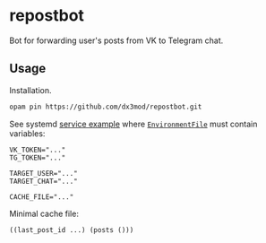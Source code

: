 # repostbot

Bot for forwarding user's posts from VK to Telegram chat.

## Usage

Installation.
```bash
opam pin https://github.com/dx3mod/repostbot.git
```

See systemd [service example](./service/) where [`EnvironmentFile`][EnvFile] must contain variables:
```dotenv
VK_TOKEN="..."
TG_TOKEN="..."

TARGET_USER="..."
TARGET_CHAT="..."

CACHE_FILE="..."
```

Minimal cache file:
```clojure
((last_post_id ...) (posts ()))
```

[EnvFile]: https://www.freedesktop.org/software/systemd/man/latest/systemd.exec.html#EnvironmentFile=